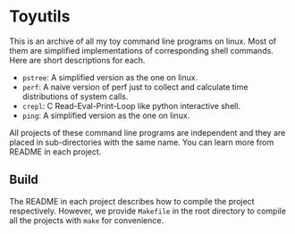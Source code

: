 # Toyutils

This is an archive of all my toy command line programs on linux.
Most of them are simplified implementations of corresponding shell commands.
Here are short descriptions for each.

- `pstree`: A simplified version as the one on linux.
- `perf`: A naive version of perf just to collect and calculate time distributions of system calls.
- `crepl`: C Read-Eval-Print-Loop like python interactive shell.
- `ping`: A simplified version as the one on linux.

All projects of these command line programs are independent
and they are placed in sub-directories with the same name.
You can learn more from README in each project.

## Build
The README in each project describes how to compile the project respectively.
However, we provide `Makefile` in the root directory to compile all the projects
with `make` for convenience.
